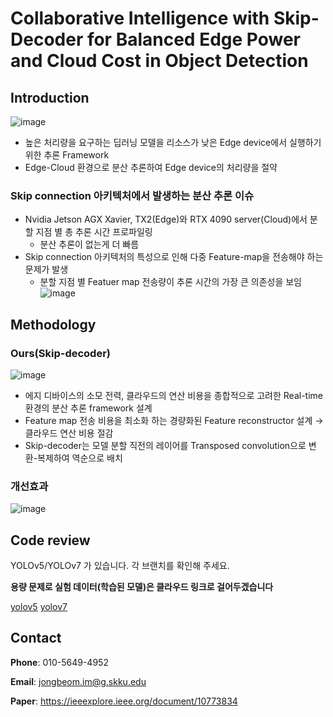 # Collaborative Intelligence with Skip-Decoder for Balanced Edge Power and Cloud Cost in Object Detection
## Introduction 
![image](https://github.com/user-attachments/assets/27b8480a-baf0-4d2e-88e0-26a736d40410)

 - 높은 처리량을 요구하는 딥러닝 모델을 리소스가 낮은 Edge device에서 실행하기 위한 추론 Framework
 - Edge-Cloud 환경으로 분산 추론하여 Edge device의 처리량을 절약

### Skip connection 아키텍처에서 발생하는 분산 추론 이슈
 - Nvidia Jetson AGX Xavier, TX2(Edge)와 RTX 4090 server(Cloud)에서 분할 지점 별 총 추론 시간 프로파일링
   + 분산 추론이 없는게 더 빠름
 - Skip connection 아키텍처의 특성으로 인해 다중 Feature-map을 전송해야 하는 문제가 발생
   + 분할 지점 별 Featuer map 전송량이 추론 시간의 가장 큰 의존성을 보임
![image](https://github.com/user-attachments/assets/accaf2c3-1c94-4b31-b3cf-d0d9cb2dce01)


## Methodology
### Ours(Skip-decoder)
![image](https://github.com/user-attachments/assets/9ef511ed-6e5e-4a19-a632-813e10dcb860)
- 에지 디바이스의 소모 전력, 클라우드의 연산 비용을 종합적으로 고려한 Real-time 환경의 분산 추론 framework 설계
- Feature map 전송 비용을 최소화 하는 경량화된 Feature reconstructor 설계 → 클라우드 연산 비용 절감
- Skip-decoder는 모델 분할 직전의 레이어를 Transposed convolution으로 변환-복제하여 역순으로 배치

### 개선효과
![image](https://github.com/user-attachments/assets/72fadcda-c7f7-4205-a8ba-ed7e7c6f3e17)


## Code review
YOLOv5/YOLOv7 가 있습니다. 각 브랜치를 확인해 주세요.

**용량 문제로 실험 데이터(학습된 모델)은 클라우드 링크로 걸어두겠습니다**

[yolov5](https://drive.google.com/drive/folders/16-N7wI42LfDLAiTy9sJ8t5E3oX6hRWz2?usp=drive_link)
[yolov7](https://drive.google.com/drive/folders/1e5gszbORpQkKYbot4nGlFafJNdXuOS2n?usp=drive_link)


## Contact
**Phone**: 010-5649-4952

**Email**: jongbeom.im@g.skku.edu

**Paper**: https://ieeexplore.ieee.org/document/10773834
